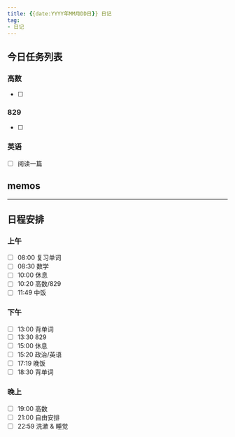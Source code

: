 ```yaml
---
title: {{date:YYYY年MM月DD日}} 日记
tag:
- 日记
---
```

## 今日任务列表
### 高数
- [ ] 

### 829
- [ ] 

### 英语
- [ ] 阅读一篇

## memos

---
## 日程安排
### 上午
- [ ] 08:00 复习单词
- [ ] 08:30 数学
- [ ] 10:00 休息
- [ ] 10:20 高数/829
- [ ] 11:49 中饭
### 下午
- [ ] 13:00 背单词
- [ ] 13:30 829
- [ ] 15:00 休息
- [ ] 15:20 政治/英语
- [ ] 17:19 晚饭
- [ ] 18:30 背单词
### 晚上
- [ ] 19:00 高数
- [ ] 21:00 自由安排
- [ ] 22:59 洗漱 & 睡觉
